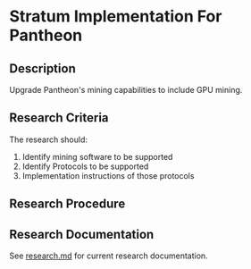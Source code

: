 #  Stratum Implementation For Pantheon

## Description

 Upgrade Pantheon's mining capabilities to include GPU mining.

## Research Criteria

The research should:
1. Identify mining software to be supported
2. Identify Protocols to be supported
3. Implementation instructions of those protocols


## Research Procedure


## Research Documentation

See [research.md](./research.md) for current research documentation.